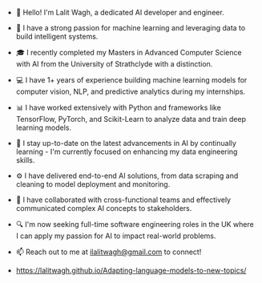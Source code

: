 - 👋 Hello! I'm Lalit Wagh, a dedicated AI developer and engineer. 

- 🧠 I have a strong passion for machine learning and leveraging data to build intelligent systems.

- 🎓 I recently completed my Masters in Advanced Computer Science with AI from the University of Strathclyde with a distinction.

- 💻 I have 1+ years of experience building machine learning models for computer vision, NLP, and predictive analytics during my internships.
  
- 📊 I have worked extensively with Python and frameworks like TensorFlow, PyTorch, and Scikit-Learn to analyze data and train deep learning models.

- 🌱 I stay up-to-date on the latest advancements in AI by continually learning - I'm currently focused on enhancing my data engineering skills. 

- ⚙️ I have delivered end-to-end AI solutions, from data scraping and cleaning to model deployment and monitoring.

- 🤝 I have collaborated with cross-functional teams and effectively communicated complex AI concepts to stakeholders.

- 🔍 I'm now seeking full-time software engineering roles in the UK where I can apply my passion for AI to impact real-world problems.
            
- 📫 Reach out to me at ilalitwagh@gmail.com to connect!

- https://lalitwagh.github.io/Adapting-language-models-to-new-topics/
